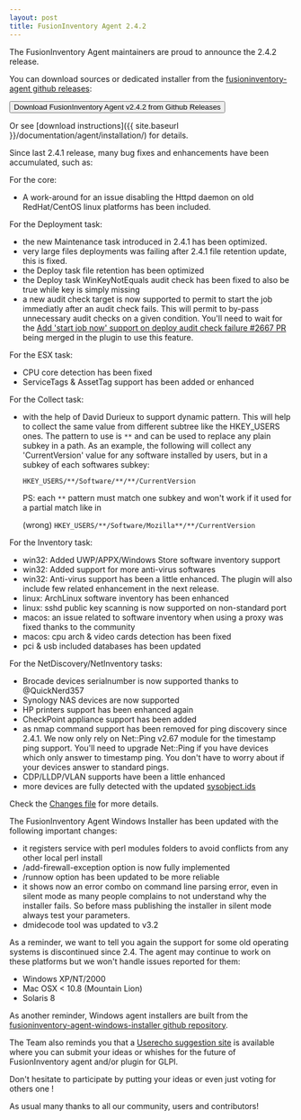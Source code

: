 ```yaml
---
layout: post
title: FusionInventory Agent 2.4.2
---
```


The FusionInventory Agent maintainers are proud to announce the 2.4.2 release.

You can download sources or dedicated installer from the [fusioninventory-agent github releases](https://github.com/fusioninventory/fusioninventory-agent/releases/tag/2.4.2):

<button class="button-save large" onclick="window.location.href='https://github.com/fusioninventory/fusioninventory-agent/releases/tag/2.4.2'">Download FusionInventory Agent v2.4.2 from Github Releases</button>

Or see [download instructions]({{ site.baseurl }}/documentation/agent/installation/) for details.

Since last 2.4.1 release, many bug fixes and enhancements have been accumulated, such as:

For the core:
- A work-around for an issue disabling the Httpd daemon on old RedHat/CentOS linux platforms has been included.

For the Deployment task:
- the new Maintenance task introduced in 2.4.1 has been optimized.
- very large files deployments was failing after 2.4.1 file retention update, this is fixed.
- the Deploy task file retention has been optimized
- the Deploy task WinKeyNotEquals audit check has been fixed to also be true while key is simply missing
- a new audit check target is now supported to permit to start the job immediatly after an audit check fails.
  This will permit to by-pass unnecessary audit checks on a given condition.
  You'll need to wait for the [Add 'start job now' support on deploy audit check failure #2667 PR](https://github.com/fusioninventory/fusioninventory-for-glpi/pull/2667)
  being merged in the plugin to use this feature.

For the ESX task:
- CPU core detection has been fixed
- ServiceTags & AssetTag support has been added or enhanced

For the Collect task:
- with the help of David Durieux to support dynamic pattern.
  This will help to collect the same value from different subtree like the HKEY_USERS ones.
  The pattern to use is `**` and can be used to replace any plain subkey in a path.
  As an example, the following will collect any 'CurrentVersion' value for any software installed by users, but in a subkey of each softwares subkey:
  
  `HKEY_USERS/**/Software/**/**/CurrentVersion`
  
  PS: each `**` pattern must match one subkey and won't work if it used for a partial match like in
  
  (wrong) `HKEY_USERS/**/Software/Mozilla**/**/CurrentVersion`

For the Inventory task:
- win32: Added UWP/APPX/Windows Store software inventory support
- win32: Added support for more anti-virus softwares
- win32: Anti-virus support has been a little enhanced. The plugin will also include few related enhancement in the next release.
- linux: ArchLinux software inventory has been enhanced
- linux: sshd public key scanning is now supported on non-standard port
- macos: an issue related to software inventory when using a proxy was fixed thanks to the community
- macos: cpu arch & video cards detection has been fixed
- pci & usb included databases has been updated

For the NetDiscovery/NetInventory tasks:
- Brocade devices serialnumber is now supported thanks to @QuickNerd357
- Synology NAS devices are now supported
- HP printers support has been enhanced again
- CheckPoint appliance support has been added
- as nmap command support has been removed for ping discovery since 2.4.1.
  We now only rely on Net::Ping v2.67 module for the timestamp ping support.
  You'll need to upgrade Net::Ping if you have devices which only answer to timestamp ping.
  You don't have to worry about if your devices answer to standard pings.
- CDP/LLDP/VLAN supports have been a little enhanced
- more devices are fully detected with the updated [sysobject.ids](https://github.com/fusioninventory/sysobject.ids/tree/fia-2.4.2)

Check the [Changes file](https://github.com/fusioninventory/fusioninventory-agent/blob/2.4.2/Changes) for more details.

The FusionInventory Agent Windows Installer has been updated with the following important changes:
- it registers service with perl modules folders to avoid conflicts from any other local perl install
- /add-firewall-exception option is now fully implemented
- /runnow option has been updated to be more reliable
- it shows now an error combo on command line parsing error, even in silent mode as many people
  complains to not understand why the installer fails. So before mass publishing the installer
  in silent mode always test your parameters.
- dmidecode tool was updated to v3.2

As a reminder, we want to tell you again the support for some old operating systems is discontinued since 2.4. The agent may continue to work on these platforms but we won't handle issues reported for them:
- Windows XP/NT/2000
- Mac OSX < 10.8 (Mountain Lion)
- Solaris 8

As another reminder, Windows agent installers are built from the [fusioninventory-agent-windows-installer github repository](https://github.com/fusioninventory/fusioninventory-agent-windows-installer).

The Team also reminds you that a [Userecho suggestion site](http://fusioninventory.userecho.com/) is available where you can submit your ideas or whishes for the future of FusionInventory agent and/or plugin for GLPI.

Don't hesitate to participate by putting your ideas or even just voting for others one !

As usual many thanks to all our community, users and contributors!
